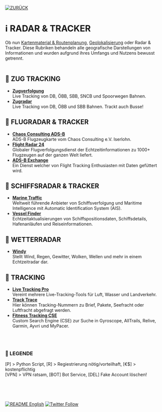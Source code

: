 <div align="left">
  <a href="https://github.com/ot2i7ba/OSINT/blob/main/de/"><img alt="ZURÜCK" src="https://img.shields.io/badge/ZURÜCK-lightgrey.svg?style=for-the-badge"></a>
</div>

# ℹ️ RADAR & TRACKER
Ob nun [Kartenmaterial & Routenplanung](md/maps.md), [Geolokalisierung](md/geolocation.md) oder Radar & Tracker. Diese Rubriken behandeln alle geografische Darstellungen von Informationen und wurden aufgrund ihres Umfangs und Nutzens bewusst getrennt.<br/><br/>

## 📑 ZUG TRACKING
- **[Zugverfolgung](https://www.zugverfolgung.com/ "Zugverfolgung")**<br/>
Live Tracking von DB, ÖBB, SBB, SNCB und Spoorwegen Bahnen.
- **[Zugradar](https://zugradar.live/ "Zugradar")**<br/>
Live Tracking von DB, ÖBB und SBB Bahnen. Trackt auch Busse!

## 📑 FLUGRADAR & TRACKER
- **[Chaos Consulting ADS-B](https://adsb.chaos-consulting.de/map/ "Chaos Consulting ADS-B")**<br/>
ADS-B Flugzeugkarte vom Chaos Consulting e.V. Iserlohn.
- **[Flight Radar 24](https://www.flightradar24.com/ "Flight Radar 24")**<br/>
Globaler Flugverfolgungsdienst der Echtzeitinformationen zu 1000+ Flugzeugen auf der ganzen Welt liefert.
- **[ADS-B Exchange](https://globe.adsbexchange.com/ "ADS-B Exchange")**<br/>
Ein Dienst welcher von Flight Tracking Enthusiasten mit Daten gefüttert wird.

## 📑 SCHIFFSRADAR & TRACKER
- **[Marine Traffic](https://www.marinetraffic.com/ "Marine Traffic")**<br/>
Weltweit führende Anbieter von Schiffsverfolgung und Maritime Intelligence mit Automatic Identification System (AIS).
- **[Vessel Finder](https://www.vesselfinder.com/de "Vessel Finder")**<br/>
Echtzeitaktualisierungen von Schiffspositionsdaten, Schiffsdetails, Hafenanläufen und Reiseinformationen.

## 📑 WETTERRADAR
- **[Windy](https://www.windy.com/ "Windy")**<br/>
Stellt Wind, Regen, Gewitter, Wolken, Wellen und mehr in einem Echtzeitradar dar.

## 📑 TRACKING
- **[Live Tracking Pro](https://livetracking.pro/ "Live Tracking Pro")**<br/>
Vereint mehrere Live-Tracking-Tools für Luft, Wasser und Landverkehr.
- **[Track Trace](https://www.track-trace.com/ "Track Trace")**<br/>
Hier können Tracking-Nummern zu Brief, Pakete, Seefracht oder Luftfracht abgefragt werden.
- **[Fitness Tracking CSE](https://cse.google.com/cse?cx=f4810de23ed2b0a32 "Fitness Tracking CSE")**<br/>
Custom Search Engine (CSE) zur Suche in Gyroscope, AllTrails, Relive, Garmin, Ayvri und MyPacer.

<br/><br/>
### 📌 LEGENDE
[P] > Python Script, [R] > Regiestrierung nötig/vorteilhaft, [€$] > kostenpflichtig<br/>[VPN] > VPN ratsam, [BOT] Bot Service, [DEL] Fake Account löschen!<br/><br/>

<br/><br/>
<div align="left">
  <a href="https://github.com/ot2i7ba/OSINT/blob/main/en/README.md"><img alt="README English" src="https://img.shields.io/badge/README-English-lightgrey.svg?style=for-the-badge"></a>
  <a href="https://twitter.com/intent/follow?screen_name=ot2i7ba"><img alt="Twitter Follow" src="https://img.shields.io/twitter/follow/ot2i7ba?logo=twitter&logoColor=white&style=for-the-badge"></a>
</div>
